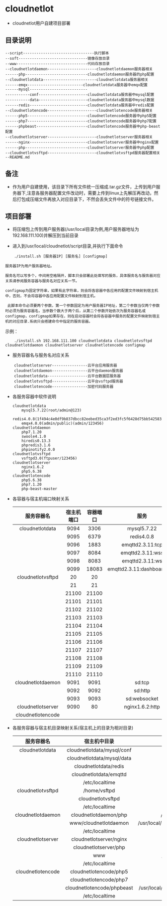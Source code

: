 # cloudnetlot

* cloudnetlot用户自建项目部署

## 目录说明

```
--script--------------------------------执行脚本
--soft-------------------------------镜像存放目录
--www--------------------------------代码存放目录
--cloudnetlotdaemon----------------------cloudnetlotdaemon服务器相关
------php----------------------------cloudnetlotdaemon服务器的php配置
--cloudnetlotdata------------------------cloudnetlotdata服务器相关
------emqx-------------------------cloudnetlotdata服务器中emqx配置
------mysql--------------------------
-----------conf----------------------cloudnetlotdata服务器中mysql配置
-----------data----------------------cloudnetlotdata服务器中mysql数据
------redis--------------------------cloudnetlotdata服务器中redis配置
--cloudnetlotencode----------------------cloudnetlotencode服务器相关
------php5---------------------------cloudnetlotencode服务器中php5配置
------php7---------------------------cloudnetlotencode服务器中php7配置
------phpbeast-----------------------cloudnetlotencode服务器中php-beast配置
--cloudnetlotserver----------------------cloudnetlotserver服务器相关
------nginx--------------------------cloudnetlotserver服务器中nginx配置
------php----------------------------cloudnetlotserver服务器中php配置
--cloudnetlotvsftpd----------------------cloudnetlotvsftpd服务器配置相关
--README.md
```

## 备注

* 作为用户自建使用，该目录下所有文件统一压缩成.tar.gz文件，上传到用户服务器下,注意各服务器配置文件改动时，需要上传到linux上先解压再改动，然后打包成压缩文件再放入对应目录下，不然会丢失文件中的符号链接文件。

## 项目部署

* 将压缩包上传到用户服务器(/usr/local目录为例,用户服务器地址为192.168.111.100)并解压到当前目录

* 进入到/usr/local/cloudnetlot/script目录,并执行下面命令

```
    ./install.sh [服务器IP] [服务名] [configmap]
```
    服务器IP为用户服务器地址。

    服务名可以写多个，中间用空格隔开，脚本只会部署此处填写的服务，具体服务名与服务器对应关系请参阅服务容器与服务名对应关系一节。

    configmap为固定字符串，如果有此字符串，则会将各容器中各应用的配置文件映射到宿主机中，否则，不会将容器中各应用配置文件映射到宿主机。

     此脚本命令必须要两个参数，第一个参数固定为用户服务器IP地址，第二个参数当仅两个参数时必须为服务容器名，当参数个数大于两个后，从第二个参数开始依次为服务容器名或configmap，configmap如果存在，则在启动容器时会将各容器中服务的配置文件映射到宿主机的对应目录.系统只会搭建命令中指定的服务容器。

示例：
```
    ./install.sh 192.168.111.100 cloudnetlotdata cloudnetlotvsftpd cloudnetlotdaemon cloudnetlotserver cloudnetlotencode configmap
```
    

* 服务容器名与服务名对应关系
```
    cloudnetlotserver----------------云平台应用服务器
    cloudnetlotdaemon----------------云平台daemon服务器
    cloudnetlotdata------------------云平台数据层服务器
    cloudnetlotvsftpd----------------云平台vsftpd服务器
    cloudnetlotencode----------------加密代码服务器
```

* 各服务容器中软件说明

    ```
    cloudnetlotdata
        mysql5.7.22(root/admin@123)
        redis4.0.8(1f494c4e0df9b837dbcc82eebed35ca3f2ed3fc5f6428d75bb542583fda2170f)
        emqx4.0.0(admin/public)(admin/123456)
    cloudnetlotdaemon
        php7.1.20
        swoole4.1.0 
        hiredis0.13.3 
        phpredis3.1.6
        phpinotify2.0.0
    cloudnetlotvsftpd
        vsftpd3.0(ftpuser/123456)
    cloudnetlotserver
        nginx1.6.2
        php5.6.38 
    cloudnetlotencode
        php5.6.38
        php7.1.20
        php-beast-master
    ```


* 各容器与宿主机端口映射关系

    | 服务容器名| 宿主机端口|容器端口|服务|
    |:---:|:---:|:---:|:---:|
    |cloudnetlotdata|9094|3306|mysql5.7.22|
    ||9095|6379|redis4.0.8|
    ||9096|1883|emqttd2.3.11:tcp|
    ||9097|8084|emqttd2.3.11:wss|
    ||9098|8083|emqttd2.3.11:ws|
    ||9099|18083|emqttd2.3.11:dashboard:http|
    |cloudnetlotvsftpd|20|20||
    ||21|21||
    ||21100|21100||
    ||21101|21101||
    ||21102|21102||
    ||21103|21103||
    ||21104|21104||
    ||21105|21105||
    ||21106|21106||
    ||21107|21107||
    ||21108|21108||
    ||21109|21109||
    ||21110|21110||
    |cloudnetlotdaemon|9091|9091|sd:tcp|
    ||9092|9092|sd:http|
    ||9093|9093|sd:websocket|
    |cloudnetlotserver|9090|80|nginx1.6.2:http|
    |cloudnetlotencode||||

* 各服务容器与宿主机目录映射关系(宿主机上的目录为相对目录)

    | 服务容器名| 宿主机中目录|容器中目录|
    |:---:|:---:|:---:|
    |cloudnetlotdata|cloudnetlotdata/mysql/conf|/etc/mysql|
    ||cloudnetlotdata/mysql/data|/var/lib/mysql|
    ||cloudnetlotdata/redis|/etc/redis|
    ||cloudnetlotdata/emqttd|/etc/emqttd|
    ||/etc/localtime|/etc/localtime|
    |cloudnetlotvsftpd|/home/vsftpd|/home/vsftpd|
    ||cloudnetlotvsftpd|/etc/vsftpd|
    ||/etc/localtime|/etc/localtime|
    |cloudnetlotdaemon|cloudnetlotdaemon/php|/etc/php/7.1.20|
    ||www/cloudnetlotdaemon|/usr/local/www/cloudnetlotdaemon|
    ||/etc/localtime|/etc/localtime|
    |cloudnetlotserver|cloudnetlotserver/nginx|/etc/nginx|
    ||cloudnetlotserver/php|/etc/php/5.6|
    ||www|/usr/local/www|
    ||/etc/localtime|/etc/localtime|
    |cloudnetlotencode|cloudnetlotencode/php5|/etc/php/5.6|
    ||cloudnetlotencode/php7|/etc/php/7.1|
    ||cloudnetlotencode/phpbeast|/usr/local/php-beast-master/tools|
    ||/etc/localtime|/etc/localtime|

